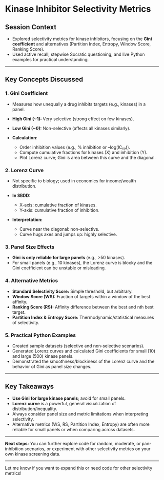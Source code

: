 # Kinase Inhibitor Selectivity Metrics

## Session Context

* Explored selectivity metrics for kinase inhibitors, focusing on the **Gini coefficient** and alternatives (Partition Index, Entropy, Window Score, Ranking Score).
* Used active recall, stepwise Socratic questioning, and live Python examples for practical understanding.

---

## Key Concepts Discussed

### 1. Gini Coefficient

* Measures how unequally a drug inhibits targets (e.g., kinases) in a panel.
* **High Gini (\~1):** Very selective (strong effect on few kinases).
* **Low Gini (\~0):** Non-selective (affects all kinases similarly).
* **Calculation:**

  * Order inhibition values (e.g., % inhibition or –log(IC₅₀)).
  * Compute cumulative fractions for kinases (X) and inhibition (Y).
  * Plot Lorenz curve; Gini is area between this curve and the diagonal.

### 2. Lorenz Curve

* Not specific to biology; used in economics for income/wealth distribution.
* **In SBDD:**

  * X-axis: cumulative fraction of kinases.
  * Y-axis: cumulative fraction of inhibition.
* **Interpretation:**

  * Curve near the diagonal: non-selective.
  * Curve hugs axes and jumps up: highly selective.

### 3. Panel Size Effects

* **Gini is only reliable for large panels** (e.g., >50 kinases).
* For small panels (e.g., 10 kinases), the Lorenz curve is blocky and the Gini coefficient can be unstable or misleading.

### 4. Alternative Metrics

* **Standard Selectivity Score:** Simple threshold, but arbitrary.
* **Window Score (WS):** Fraction of targets within a window of the best affinity.
* **Ranking Score (RS):** Affinity difference between the best and nth best target.
* **Partition Index & Entropy Score:** Thermodynamic/statistical measures of selectivity.

### 5. Practical Python Examples

* Created sample datasets (selective and non-selective scenarios).
* Generated Lorenz curves and calculated Gini coefficients for small (10) and large (500) kinase panels.
* Demonstrated the smoothness/blockiness of the Lorenz curve and the behavior of Gini as panel size changes.

---

## Key Takeaways

* **Use Gini for large kinase panels**; avoid for small panels.
* **Lorenz curve** is a powerful, general visualization of distribution/inequality.
* Always consider panel size and metric limitations when interpreting selectivity.
* Alternative metrics (WS, RS, Partition Index, Entropy) are often more reliable for small panels or when comparing across datasets.

---

**Next steps:**
You can further explore code for random, moderate, or pan-inhibition scenarios, or experiment with other selectivity metrics on your own kinase screening data.

---

Let me know if you want to expand this or need code for other selectivity metrics!

